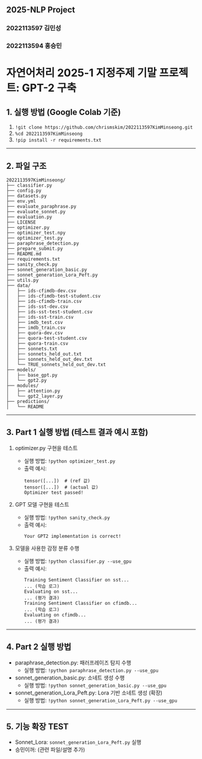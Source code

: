 ## 2025-NLP Project

### 2022113597 김민성

### 2022113594 홍승민

# 자연어처리 2025-1 지정주제 기말 프로젝트: GPT-2 구축

## 1. 실행 방법 (Google Colab 기준)

1. `!git clone https://github.com/chrismskim/2022113597KimMinseong.git`
2. `%cd 2022113597KimMinseong`
3. `!pip install -r requirements.txt`

---

## 2. 파일 구조

```
2022113597KimMinseong/
├── classifier.py
├── config.py
├── datasets.py
├── env.yml
├── evaluate_paraphrase.py
├── evaluate_sonnet.py
├── evaluation.py
├── LICENSE
├── optimizer.py
├── optimizer_test.npy
├── optimizer_test.py
├── paraphrase_detection.py
├── prepare_submit.py
├── README.md
├── requirements.txt
├── sanity_check.py
├── sonnet_generation_basic.py
├── sonnet_generation_Lora_Peft.py
├── utils.py
├── data/
│   ├── ids-cfimdb-dev.csv
│   ├── ids-cfimdb-test-student.csv
│   ├── ids-cfimdb-train.csv
│   ├── ids-sst-dev.csv
│   ├── ids-sst-test-student.csv
│   ├── ids-sst-train.csv
│   ├── imdb_test.csv
│   ├── imdb_train.csv
│   ├── quora-dev.csv
│   ├── quora-test-student.csv
│   ├── quora-train.csv
│   ├── sonnets.txt
│   ├── sonnets_held_out.txt
│   ├── sonnets_held_out_dev.txt
│   └── TRUE_sonnets_held_out_dev.txt
├── models/
│   ├── base_gpt.py
│   └── gpt2.py
├── modules/
│   ├── attention.py
│   └── gpt2_layer.py
├── predictions/
│   └── README
```

---

## 3. Part 1 실행 방법 (테스트 결과 예시 포함)

1. optimizer.py 구현을 테스트

   - 실행 방법: `!python optimizer_test.py`
   - 출력 예시:
     ```
     tensor([...])  # (ref 값)
     tensor([...])  # (actual 값)
     Optimizer test passed!
     ```

2. GPT 모델 구현을 테스트

   - 실행 방법: `!python sanity_check.py`
   - 출력 예시:
     ```
     Your GPT2 implementation is correct!
     ```

3. 모델을 사용한 감정 분류 수행
   - 실행 방법: `!python classifier.py --use_gpu`
   - 출력 예시:
     ```
     Training Sentiment Classifier on sst...
     ... (학습 로그)
     Evaluating on sst...
     ... (평가 결과)
     Training Sentiment Classifier on cfimdb...
     ... (학습 로그)
     Evaluating on cfimdb...
     ... (평가 결과)
     ```

---

## 4. Part 2 실행 방법

- paraphrase_detection.py: 패러프레이즈 탐지 수행
  - 실행 방법: `!python paraphrase_detection.py --use_gpu`
- sonnet_generation_basic.py: 소네트 생성 수행
  - 실행 방법: `!python sonnet_generation_basic.py --use_gpu`
- sonnet_generation_Lora_Peft.py: Lora 기반 소네트 생성 (확장)
  - 실행 방법: `!python sonnet_generation_Lora_Peft.py --use_gpu`

---

## 5. 기능 확장 TEST

- Sonnet_Lora: `sonnet_generation_Lora_Peft.py` 실행
- 승민이꺼: (관련 파일/설명 추가)
